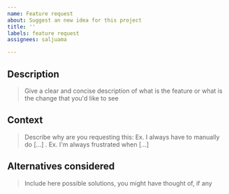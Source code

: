 ```yaml
---
name: Feature request
about: Suggest an new idea for this project
title: ''
labels: feature request
assignees: saljuama

---
```


## Description 

> Give a clear and concise description of what is the feature or what is the change that you'd like to see

## Context 

> Describe why are you requesting this: 
>   Ex. I always have to manually do [...]
>.  Ex. I'm always frustrated when [...]

## Alternatives considered

> Include here possible solutions, you might have thought of, if any

